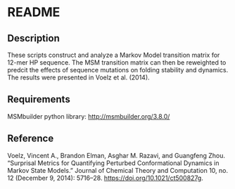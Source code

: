 # README


## Description

These scripts construct and analyze a Markov Model transition matrix for 12-mer HP sequence.
The MSM transition matrix can then be reweighted to predcit the effects of sequence mutations on
folding stability and dynamics.  The results were presented in Voelz et al. (2014).


## Requirements

MSMbuilder python library: http://msmbuilder.org/3.8.0/

## Reference

Voelz, Vincent A., Brandon Elman, Asghar M. Razavi, and Guangfeng Zhou. “Surprisal Metrics for Quantifying Perturbed Conformational Dynamics in Markov State Models.” Journal of Chemical Theory and Computation 10, no. 12 (December 9, 2014): 5716–28. https://doi.org/10.1021/ct500827g.



